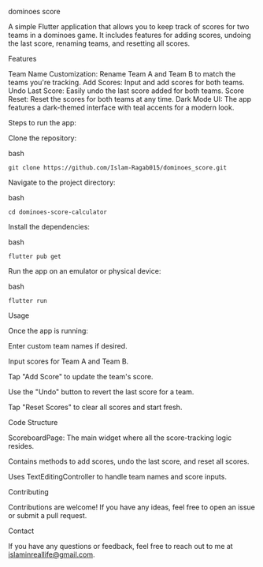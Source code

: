 dominoes score

A simple Flutter application that allows you to keep track of scores for two teams in a dominoes game. It includes features for adding scores, undoing the last score, renaming teams, and resetting all scores.


Features

Team Name Customization: Rename Team A and Team B to match the teams you're tracking.
Add Scores: Input and add scores for both teams.
Undo Last Score: Easily undo the last score added for both teams.
Score Reset: Reset the scores for both teams at any time.
Dark Mode UI: The app features a dark-themed interface with teal accents for a modern look.

Steps to run the app:


Clone the repository:

bash

    git clone https://github.com/Islam-Ragab015/dominoes_score.git
    
Navigate to the project directory:

bash

    cd dominoes-score-calculator
    
Install the dependencies:

bash

    flutter pub get
    
Run the app on an emulator or physical device:

bash

    flutter run

    
Usage

Once the app is running:

Enter custom team names if desired.

Input scores for Team A and Team B.

Tap "Add Score" to update the team's score.

Use the "Undo" button to revert the last score for a team.

Tap "Reset Scores" to clear all scores and start fresh.


Code Structure

ScoreboardPage: The main widget where all the score-tracking logic resides.

Contains methods to add scores, undo the last score, and reset all scores.

Uses TextEditingController to handle team names and score inputs.


Contributing

Contributions are welcome! If you have any ideas, feel free to open an issue or submit a pull request.


Contact

If you have any questions or feedback, feel free to reach out to me at islaminreallife@gmail.com.
